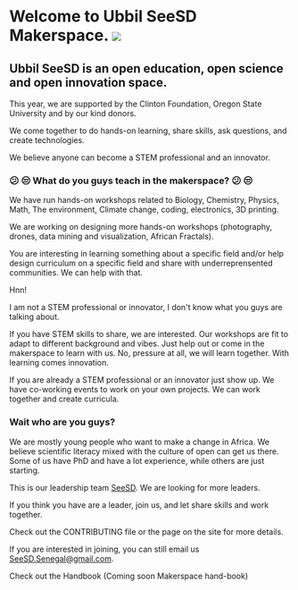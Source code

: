 Welcome to Ubbil SeeSD Makerspace. 
![](http://www.teenlibrariantoolbox.com/files/2015/05/bicycleaccident.gif)
============

## Ubbil SeeSD is an open education, open science and open innovation space. 

This year, we are supported by the Clinton Foundation, Oregon State University and by our kind donors. 

We come together to do hands-on learning, share skills, ask questions, and create technologies. 

We believe anyone can become a STEM professional and an innovator. 

### :confused: :unamused: What do you guys teach in the makerspace? :confused: :unamused:

We have run hands-on workshops related to Biology, Chemistry, Physics, Math, The environment, Climate change, coding, electronics, 3D printing. 

We are working on designing  more hands-on workshops (photography, drones, data mining and visualization, African Fractals). 

You are interesting in learning something about a specific field and/or help design curriculum on a specific field and share with underreprensented communities. We can help with that.

Hnn! 

I am not a STEM professional or innovator, I don't know what you guys are talking about. 

If you have STEM skills to share, we are interested. Our workshops are fit to adapt to different background and vibes. Just help out or come in the makerspace to learn with us. No, pressure at all, we will learn together. With learning comes innovation. 

If you are already a STEM professional or an innovator just show up. We have co-working events to work on your own projects. We can work together and create curricula.

### Wait who are you guys? 

We are mostly young people who want to make a change in Africa. We believe scientific literacy mixed with the culture of open can get us there. 
Some of us have PhD and have a lot experience, while others are just starting.

This is our leadership team [SeeSD](https://www.seesd.org/team). We are looking for more leaders. 

If you think you have are a leader, join us, and let share skills and work together. 

Check out the CONTRIBUTING file or the page on the site for more details.

If you are interested in joining, you can still email us SeeSD.Senegal@gmail.com. 

Check out the Handbook (Coming soon Makerspace hand-book)

